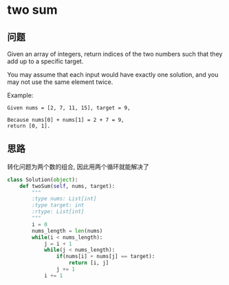 # two sum

## 问题

Given an array of integers, return indices of the two numbers such that they add up to a specific target.

You may assume that each input would have exactly one solution, and you may not use the same element twice.

Example:

```
Given nums = [2, 7, 11, 15], target = 9,

Because nums[0] + nums[1] = 2 + 7 = 9,
return [0, 1].
```

## 思路
转化问题为两个数的组合, 因此用两个循环就能解决了

```python
class Solution(object):
    def twoSum(self, nums, target):
        """
        :type nums: List[int]
        :type target: int
        :rtype: List[int]
        """
        i = 0
        nums_length = len(nums)
        while(i < nums_length):
            j = i + 1
            while(j < nums_length):
                if(nums[i] + nums[j] == target):
                    return [i, j]
                j += 1
            i += 1
```